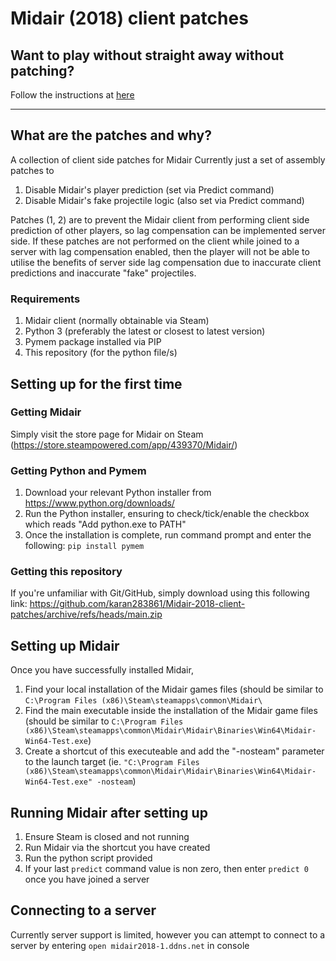 # Midair (2018) client patches

## Want to play without straight away without patching?
Follow the instructions at [here](HowToRunWithoutPatches.md)

---

## What are the patches and why?
A collection of client side patches for Midair
Currently just a set of assembly patches to
1. Disable Midair's player prediction (set via Predict command)
2. Disable Midair's fake projectile logic (also set via Predict command)

Patches (1, 2) are to prevent the Midair client from performing client side prediction of other players, so lag compensation can be implemented server side. If these patches are not performed on the client while joined to a server with lag compensation enabled, then the player will not be able to utilise the benefits of server side lag compensation due to inaccurate client predictions and inaccurate "fake" projectiles.

### Requirements
1. Midair client (normally obtainable via Steam)
2. Python 3 (preferably the latest or closest to latest version)
3. Pymem package installed via PIP
4. This repository (for the python file/s)

## Setting up for the first time

### Getting Midair
Simply visit the store page for Midair on Steam (https://store.steampowered.com/app/439370/Midair/)

### Getting Python and Pymem
1. Download your relevant Python installer from https://www.python.org/downloads/
2. Run the Python installer, ensuring to check/tick/enable the checkbox which reads "Add python.exe to PATH"
3. Once the installation is complete, run command prompt and enter the following: `pip install pymem`

### Getting this repository
If you're unfamiliar with Git/GitHub, simply download using this following link: https://github.com/karan283861/Midair-2018-client-patches/archive/refs/heads/main.zip

## Setting up Midair
Once you have successfully installed Midair,
1. Find your local installation of the Midair games files (should be similar to `C:\Program Files (x86)\Steam\steamapps\common\Midair\`
2. Find the main executable inside the installation of the Midair game files (should be similar to `C:\Program Files (x86)\Steam\steamapps\common\Midair\Midair\Binaries\Win64\Midair-Win64-Test.exe`)
3. Create a shortcut of this executeable and add the "-nosteam" parameter to the launch target (ie. `"C:\Program Files (x86)\Steam\steamapps\common\Midair\Midair\Binaries\Win64\Midair-Win64-Test.exe" -nosteam`)

## Running Midair after setting up
1. Ensure Steam is closed and not running
2. Run Midair via the shortcut you have created
3. Run the python script provided
4. If your last `predict` command value is non zero, then enter `predict 0` once you have joined a server

## Connecting to a server
Currently server support is limited, however you can attempt to connect to a server by entering `open midair2018-1.ddns.net` in console
